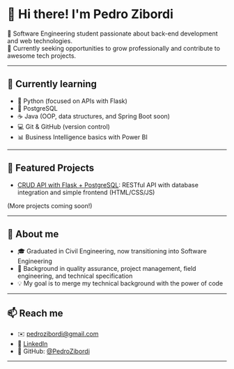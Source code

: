 # 👋 Hi there! I'm Pedro Zibordi

🎯 Software Engineering student passionate about back-end development and web technologies.  
🚀 Currently seeking opportunities to grow professionally and contribute to awesome tech projects.

---

## 🧠 Currently learning

- 🐍 Python (focused on APIs with Flask)
- 🐘 PostgreSQL
- ☕ Java (OOP, data structures, and Spring Boot soon)
- 💻 Git & GitHub (version control)
- 📊 Business Intelligence basics with Power BI

---

## 📁 Featured Projects

- [CRUD API with Flask + PostgreSQL](https://github.com/PedroZibordi/flask-crud-api): RESTful API with database integration and simple frontend (HTML/CSS/JS)

(More projects coming soon!)

---

## 💬 About me

- 🎓 Graduated in Civil Engineering, now transitioning into Software Engineering
- 🧪 Background in quality assurance, project management, field engineering, and technical specification
- 💡 My goal is to merge my technical background with the power of code

---

## 📫 Reach me

- ✉️ pedrozibordi@gmail.com  
- 💼 [LinkedIn](https://www.linkedin.com/in/pedrozibordi)  
- 🧠 GitHub: [@PedroZibordi](https://github.com/PedroZibordi)

---


<!---
PedroZibordi/PedroZibordi is a ✨ special ✨ repository because its `README.md` (this file) appears on your GitHub profile.
You can click the Preview link to take a look at your changes.
--->
